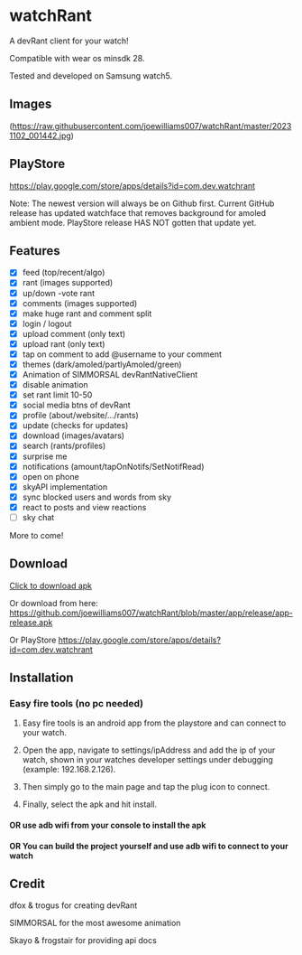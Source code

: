 # watchRant
A devRant client for your watch!

Compatible with wear os minsdk 28.

Tested and developed on Samsung watch5.
## Images
(https://raw.githubusercontent.com/joewilliams007/watchRant/master/20231102_001442.jpg)


## PlayStore
https://play.google.com/store/apps/details?id=com.dev.watchrant

Note: The newest version will always be on Github first. Current GitHub release has updated watchface that removes background for amoled ambient mode. PlayStore release HAS NOT gotten that update yet.

## Features

- [x] feed (top/recent/algo)
- [x] rant (images supported)
- [x] up/down -vote rant
- [x] comments (images supported)
- [x] make huge rant and comment split
- [x] login / logout
- [x] upload comment (only text)
- [x] upload rant (only text)
- [x] tap on comment to add @username to your comment
- [x] themes (dark/amoled/partlyAmoled/green)
- [x] Animation of SIMMORSAL devRantNativeClient
- [x] disable animation
- [x] set rant limit 10-50
- [x] social media btns of devRant
- [x] profile (about/website/.../rants)
- [x] update (checks for updates)
- [x] download (images/avatars)
- [x] search (rants/profiles)
- [x] surprise me
- [x] notifications (amount/tapOnNotifs/SetNotifRead)
- [x] open on phone
- [x] skyAPI implementation
- [x] sync blocked users and words from sky
- [x] react to posts and view reactions
- [ ] sky chat

More to come!

## Download

[Click to download apk](https://github.com/joewilliams007/watchRant/blob/master/app/release/app-release.apk?raw=true)

Or download from here: https://github.com/joewilliams007/watchRant/blob/master/app/release/app-release.apk

Or PlayStore https://play.google.com/store/apps/details?id=com.dev.watchrant

## Installation

### Easy fire tools (no pc needed)

1. Easy fire tools is an android app from the playstore and can connect to your watch.

2. Open the app, navigate to settings/ipAddress and add the ip of your watch, shown in your watches developer settings under debugging (example: 192.168.2.126).

3. Then simply go to the main page and tap the plug icon to connect.

4. Finally, select the apk and hit install.

#### OR use adb wifi from your console to install the apk

#### OR You can build the project yourself and use adb wifi to connect to your watch


## Credit

dfox & trogus for creating devRant

SIMMORSAL for the most awesome animation

Skayo & frogstair for providing api docs

